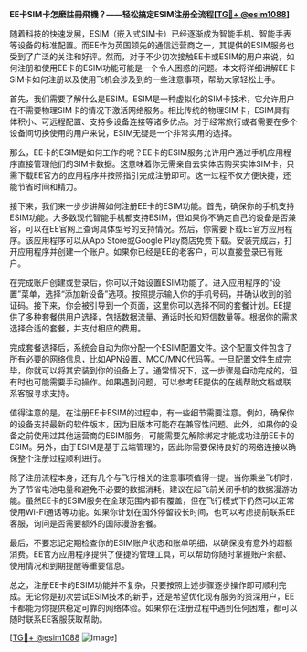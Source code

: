 **EE卡SIM卡怎麽註冊飛機？——轻松搞定ESIM注册全流程[[TG💪+ @esim1088](https://t.me/s/esim1088)]**

随着科技的快速发展，ESIM（嵌入式SIM卡）已经逐渐成为智能手机、智能手表等设备的标准配置。而EE作为英国领先的通信运营商之一，其提供的ESIM服务也受到了广泛的关注和好评。然而，对于不少初次接触EE卡或ESIM的用户来说，如何注册和使用EE卡的ESIM功能可能是一个令人困惑的问题。本文将详细讲解EE卡SIM卡如何注册以及使用飞机会涉及到的一些注意事项，帮助大家轻松上手。

首先，我们需要了解什么是ESIM。ESIM是一种虚拟化的SIM卡技术，它允许用户在不需要物理SIM卡的情况下激活网络服务。相比传统的物理SIM卡，ESIM具有体积小、可远程配置、支持多设备连接等诸多优点。对于经常旅行或者需要在多个设备间切换使用的用户来说，ESIM无疑是一个非常实用的选择。

那么，EE卡的ESIM是如何工作的呢？EE卡的ESIM服务允许用户通过手机应用程序直接管理他们的SIM卡数据。这意味着你无需亲自去实体店购买实体SIM卡，只需下载EE官方的应用程序并按照指引完成注册即可。这一过程不仅方便快捷，还能节省时间和精力。

接下来，我们来一步步讲解如何注册EE卡的ESIM功能。首先，确保你的手机支持ESIM功能。大多数现代智能手机都支持ESIM，但如果你不确定自己的设备是否兼容，可以在EE官网上查询具体型号的支持情况。然后，你需要下载EE官方应用程序。该应用程序可以从App Store或Google Play商店免费下载。安装完成后，打开应用程序并创建一个账户。如果你已经是EE的老客户，可以直接登录已有账户。

在完成账户创建或登录后，你可以开始设置ESIM功能了。进入应用程序的“设置”菜单，选择“添加新设备”选项。按照提示输入你的手机号码，并确认收到的验证码。接下来，你会被引导到一个页面，这里你可以选择不同的套餐计划。EE提供了多种套餐供用户选择，包括数据流量、通话时长和短信数量等。根据你的需求选择合适的套餐，并支付相应的费用。

完成套餐选择后，系统会自动为你分配一个ESIM配置文件。这个配置文件包含了所有必要的网络信息，比如APN设置、MCC/MNC代码等。一旦配置文件生成完毕，你就可以将其安装到你的设备上了。通常情况下，这一步骤是自动完成的，但有时也可能需要手动操作。如果遇到问题，可以参考EE提供的在线帮助文档或联系客服寻求支持。

值得注意的是，在注册EE卡ESIM的过程中，有一些细节需要注意。例如，确保你的设备支持最新的软件版本，因为旧版本可能存在兼容性问题。此外，如果你的设备之前使用过其他运营商的ESIM服务，可能需要先解除绑定才能成功注册EE卡的ESIM。另外，由于ESIM是基于云端管理的，因此你需要保持良好的网络连接以确保整个注册过程顺利进行。

除了注册流程本身，还有几个与飞行相关的注意事项值得一提。当你乘坐飞机时，为了节省电池电量和避免不必要的数据消耗，建议在起飞前关闭手机的数据漫游功能。虽然EE卡的ESIM服务在全球范围内都有覆盖，但在飞行模式下仍然可以正常使用Wi-Fi通话等功能。如果你计划在国外停留较长时间，也可以考虑提前联系EE客服，询问是否需要额外的国际漫游套餐。

最后，不要忘记定期检查你的ESIM账户状态和账单明细，以确保没有意外的超额消费。EE官方应用程序提供了便捷的管理工具，可以帮助你随时掌握账户余额、使用情况和到期提醒等重要信息。

总之，注册EE卡的ESIM功能并不复杂，只要按照上述步骤逐步操作即可顺利完成。无论你是初次尝试ESIM技术的新手，还是希望优化现有服务的资深用户，EE卡都能为你提供稳定可靠的网络体验。如果你在注册过程中遇到任何困难，都可以随时联系EE客服获取帮助。

[[TG💪+ @esim1088](https://t.me/s/esim1088) ![Image](https://i.postimg.cc/4NQfJmqS/Snipaste-2025-05-13-00-14-12.png)]